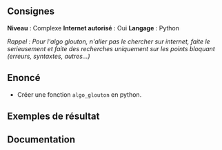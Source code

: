 ## Consignes

**Niveau** : Complexe
**Internet autorisé** : Oui
**Langage** : Python

_Rappel : Pour l'algo glouton, n'aller pas le chercher sur internet, faite le serieusement et faite des recherches uniquement sur les points bloquant (erreurs, syntaxtes, autres...)_

## Enoncé

- Créer une fonction `algo_glouton` en python.


## Exemples de résultat

## Documentation

